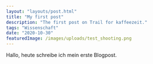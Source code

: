 ```yaml
---
layout: "layouts/post.html"
title: "My first post"
description: "The first post on Trail for kaffeezeit."
tags: "Wissenschaft"
date: "2020-10-30"
featuredImage: /images/uploads/test_shooting.png
---
```


Hallo, heute schreibe ich mein erste Blogpost.
